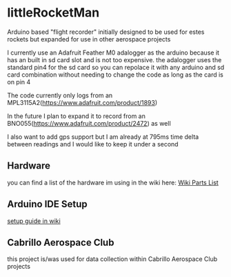 # littleRocketMan

Arduino based "flight recorder" initially designed to be used for estes rockets but expanded for use in other aerospace projects

I currently use an Adafruit Feather M0 adalogger as the arduino because it has an built in sd card slot and is not too expensive. the adalogger uses the standard pin4 for the sd card so you can repolace it with any arduino and sd card combination without needing to change the code as long as the card is on pin 4

The code currently only logs from an MPL3115A2(https://www.adafruit.com/product/1893)

In the future I plan to expand it to record from an BNO055(https://www.adafruit.com/product/2472) as well

I also want to add gps support but I am already at 795ms time delta between readings and I would like to keep it under a second

## Hardware
you can find a list of the hardware im using in the wiki here: [Wiki Parts List](https://github.com/cTurtle98/littleRocketMan/wiki/Parts-List)

## Arduino IDE Setup
[setup guide in wiki](https://github.com/cTurtle98/littleRocketMan/wiki/Arduino-IDE-Setup-Guide)

## Cabrillo Aerospace Club
this project is/was used for data collection within Cabrillo Aerospace Club projects
